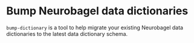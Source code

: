 # Bump Neurobagel data dictionaries

`bump-dictionary` is a tool to help migrate your existing Neurobagel data dictionaries to the latest data dictionary schema.
